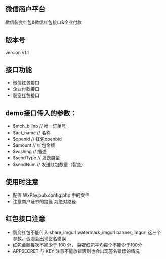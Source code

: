 ## 微信商户平台
微信裂变红包&微信红包接口&企业付款

## 版本号
version  v1.1

## 接口功能
* 微信红包接口
* 企业付款接口
* 裂变红包接口

## demo接口传入的参数：
* $mch_billno // 唯一订单号
* $act_name   // 名称
* $openid     // 红包openbid
* $amount     // 红包金额
* $wishing    // 描述
* $sendType   // 发送类型
* $sendNum    // 发送红包数量（裂变）

## 使用时注意
* 配置 WxPay.pub.config.php 中的文件
* 注意商户证书的路径 为绝对路径

## 红包接口注意
* 裂变红包不能传入 share_imgurl watermark_imgurl banner_imgurl 这三个参数，否则会出现签名错误
* 红包金额每次不能少于 100 分， 裂变红包平均每个不能少于100分
* APPSECRET 与 KEY 注意不能放错否则也会出现签名错误的情况
